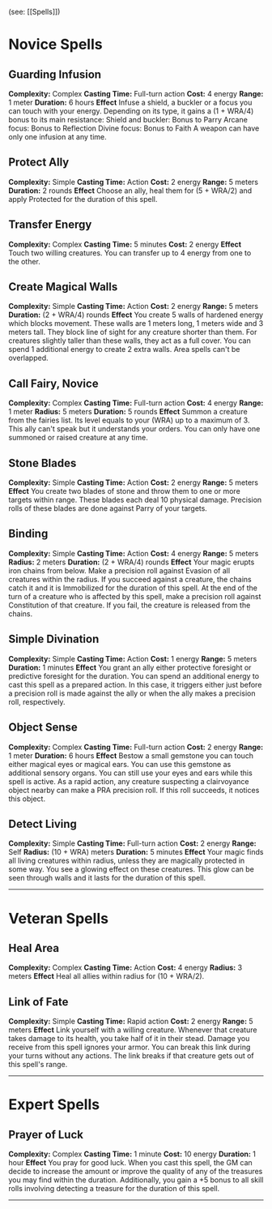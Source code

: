 (see: [[Spells]])

# Novice Spells
## Guarding Infusion
**Complexity:** Complex
**Casting Time:** Full-turn action
**Cost:** 4 energy
**Range:** 1 meter
**Duration:** 6 hours
**Effect**
	Infuse a shield, a buckler or a focus you can touch with your energy. Depending on its type, it gains a (1 + WRA/4) bonus to its main resistance:
	Shield and buckler: Bonus to Parry
	Arcane focus: Bonus to Reflection
	Divine focus: Bonus to Faith
	A weapon can have only one infusion at any time.

## Protect Ally
**Complexity:** Simple
**Casting Time:** Action
**Cost:** 2 energy
**Range:** 5 meters
**Duration:** 2 rounds
**Effect**
	Choose an ally, heal them for (5 + WRA/2) and apply Protected for the duration of this spell.

## Transfer Energy
**Complexity:** Complex
**Casting Time:** 5 minutes
**Cost:** 2 energy
**Effect**
	Touch two willing creatures. You can transfer up to 4 energy from one to the other.

## Create Magical Walls
**Complexity:** Simple
**Casting Time:** Action 
**Cost:** 2 energy
**Range:** 5 meters
**Duration:** (2 + WRA/4) rounds
**Effect**
	You create 5 walls of hardened energy which blocks movement. These walls are 1 meters long, 1 meters wide and 3 meters tall. They block line of sight for any creature shorter than them. For creatures slightly taller than these walls, they act as a full cover.
	You can spend 1 additional energy to create 2 extra walls.
	Area spells can't be overlapped.

## Call Fairy, Novice
**Complexity:** Complex
**Casting Time:** Full-turn action
**Cost:** 4 energy
**Range:** 1 meter
**Radius:** 5 meters
**Duration:** 5 rounds
**Effect**
	Summon a creature from the fairies list. Its level equals to your (WRA) up to a maximum of 3. This ally can't speak but it understands your orders. 
	You can only have one summoned or raised creature at any time. 

## Stone Blades
**Complexity:** Simple
**Casting Time:** Action
**Cost:** 2 energy
**Range:** 5 meters
**Effect**
	You create two blades of stone and throw them to one or more targets within range. These blades each deal 10 physical damage.
	Precision rolls of these blades are done against Parry of your targets.

## Binding
**Complexity:** Simple
**Casting Time:** Action 
**Cost:** 4 energy
**Range:** 5 meters
**Radius:** 2 meters
**Duration:** (2 + WRA/4) rounds
**Effect**
	Your magic erupts iron chains from below. Make a precision roll against Evasion of all creatures within the radius. If you succeed against a creature, the chains catch it and it is Immobilized for the duration of this spell. At the end of the turn of a creature who is affected by this spell, make a precision roll against Constitution of that creature. If you fail, the creature is released from the chains.

## Simple Divination
**Complexity:** Simple
**Casting Time:** Action
**Cost:** 1 energy
**Range:** 5 meters
**Duration:** 1 minutes
**Effect**
	You grant an ally either protective foresight or predictive foresight for the duration. 
	You can spend an additional energy to cast this spell as a prepared action. In this case, it triggers either just before a precision roll is made against the ally or when the ally makes a precision roll, respectively. 

## Object Sense
**Complexity:** Complex
**Casting Time:** Full-turn action
**Cost:** 2 energy
**Range:** 1 meter
**Duration:** 6 hours
**Effect**
	Bestow a small gemstone you can touch either magical eyes or magical ears. You can use this gemstone as additional sensory organs. You can still use your eyes and ears while this spell is active.
	As a rapid action, any creature suspecting a clairvoyance object nearby can make a PRA precision roll. If this roll succeeds, it notices this object.

## Detect Living
**Complexity:** Simple
**Casting Time:** Full-turn action
**Cost:** 2 energy
**Range:** Self
**Radius:** (10 + WRA) meters
**Duration:** 5 minutes
**Effect**
    Your magic finds all living creatures within radius, unless they are magically protected in some way. You see a glowing effect on these creatures. This glow can be seen through walls and it lasts for the duration of this spell.



---
# Veteran Spells
## Heal Area
**Complexity:** Complex
**Casting Time:** Action 
**Cost:** 4 energy
**Radius:** 3 meters
**Effect**
	Heal all allies within radius for (10 + WRA/2). 

## Link of Fate
**Complexity:** Simple
**Casting Time:** Rapid action
**Cost:** 2 energy
**Range:** 5 meters
**Effect**
	Link yourself with a willing creature. Whenever that creature takes damage to its health, you take half of it in their stead. Damage you receive from this spell ignores your armor.
	You can break this link during your turns without any actions. The link breaks if that creature gets out of this spell's range.

---
# Expert Spells
## Prayer of Luck
**Complexity:** Complex
**Casting Time:** 1 minute
**Cost:** 10 energy
**Duration:** 1 hour
**Effect**
	You pray for good luck​. When you cast this spell, the GM can decide to increase the amount or improve the quality of any of the treasures you may find within the duration. 
	Additionally, you gain a +5 bonus to all skill rolls involving detecting a treasure for the duration of this spell. 

---